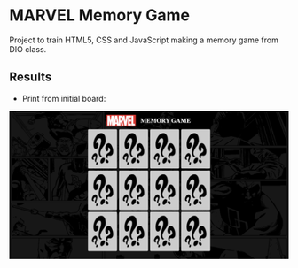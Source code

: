 # MARVEL Memory Game
Project to train HTML5, CSS and JavaScript making a memory game from DIO class.

## Results
- Print from initial board:

![Initial Print](img/screen_print.png)